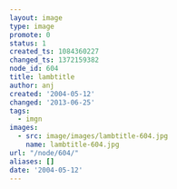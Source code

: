 ```yaml
---
layout: image
type: image
promote: 0
status: 1
created_ts: 1084360227
changed_ts: 1372159382
node_id: 604
title: lambtitle
author: anj
created: '2004-05-12'
changed: '2013-06-25'
tags:
  - imgn
images:
  - src: image/images/lambtitle-604.jpg
    name: lambtitle-604.jpg
url: "/node/604/"
aliases: []
date: '2004-05-12'
---
```


